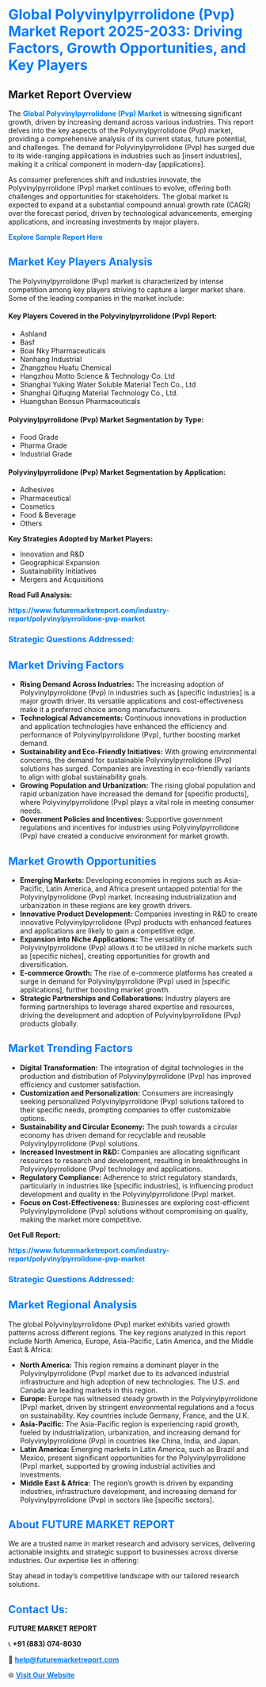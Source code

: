 <h1 style="color: #007BFF;">Global Polyvinylpyrrolidone (Pvp) Market Report 2025-2033: Driving Factors, Growth Opportunities, and Key Players</h1>

<section id="overview">
<h2>Market Report Overview</h2>
<p>The <a href="https://www.futuremarketreport.com/industry-report/polyvinylpyrrolidone-pvp-market" style="color: #007BFF; text-decoration: none;"><strong>Global Polyvinylpyrrolidone (Pvp) Market</strong></a> is witnessing significant growth, driven by increasing demand across various industries. This report delves into the key aspects of the Polyvinylpyrrolidone (Pvp) market, providing a comprehensive analysis of its current status, future potential, and challenges. The demand for Polyvinylpyrrolidone (Pvp) has surged due to its wide-ranging applications in industries such as [insert industries], making it a critical component in modern-day [applications].</p>
<p>As consumer preferences shift and industries innovate, the Polyvinylpyrrolidone (Pvp) market continues to evolve, offering both challenges and opportunities for stakeholders. The global market is expected to expand at a substantial compound annual growth rate (CAGR) over the forecast period, driven by technological advancements, emerging applications, and increasing investments by major players.</p>
</section>

<section id="overview">
<p><a href="https://www.futuremarketreport.com/request-sample/reportId=29815" style="color: #007BFF; text-decoration: none;"><strong>Explore Sample Report Here</strong></a></p>
</section>

<section id="key-players">
<h2 style="color: #007BFF;">Market Key Players Analysis</h2>
<p>The Polyvinylpyrrolidone (Pvp) market is characterized by intense competition among key players striving to capture a larger market share. Some of the leading companies in the market include:</p>
<h4>Key Players Covered in the Polyvinylpyrrolidone (Pvp) Report:</h4>
<ul><li>Ashland</li><li>Basf</li><li>Boai Nky Pharmaceuticals</li><li>Nanhang Industrial</li><li>Zhangzhou Huafu Chemical</li><li>Hangzhou Motto Science &amp; Technology Co. Ltd</li><li>Shanghai Yuking Water Soluble Material Tech Co., Ltd</li><li>Shanghai Qifuqing Material Technology Co., Ltd.</li><li>Huangshan Bonsun Pharmaceuticals</li></ul>
<h4>Polyvinylpyrrolidone (Pvp) Market Segmentation by Type:</h4>
<ul><li>Food Grade</li><li>Pharma Grade</li><li>Industrial Grade</li></ul>

<h4>Polyvinylpyrrolidone (Pvp) Market Segmentation by Application:</h4>
<ul><li>Adhesives</li><li>Pharmaceutical</li><li>Cosmetics</li><li>Food &amp; Beverage</li><li>Others</li></ul>
<p><strong>Key Strategies Adopted by Market Players:</strong></p>
<ul>
<li>Innovation and R&D</li>
<li>Geographical Expansion</li>
<li>Sustainability Initiatives</li>
<li>Mergers and Acquisitions</li>
</ul>
</section>

<section>
<p><strong>Read Full Analysis: </strong></p><a href="https://www.futuremarketreport.com/industry-report/polyvinylpyrrolidone-pvp-market" style="color: #007BFF; text-decoration: none;"><strong>https://www.futuremarketreport.com/industry-report/polyvinylpyrrolidone-pvp-market</strong></a>
<h3 style="color: #007BFF;">Strategic Questions Addressed:</h3>
</section>

<section id="driving-factors">
<h2 style="color: #007BFF;">Market Driving Factors</h2>
<ul>
<li><strong>Rising Demand Across Industries:</strong> The increasing adoption of Polyvinylpyrrolidone (Pvp) in industries such as [specific industries] is a major growth driver. Its versatile applications and cost-effectiveness make it a preferred choice among manufacturers.</li>
<li><strong>Technological Advancements:</strong> Continuous innovations in production and application technologies have enhanced the efficiency and performance of Polyvinylpyrrolidone (Pvp), further boosting market demand.</li>
<li><strong>Sustainability and Eco-Friendly Initiatives:</strong> With growing environmental concerns, the demand for sustainable Polyvinylpyrrolidone (Pvp) solutions has surged. Companies are investing in eco-friendly variants to align with global sustainability goals.</li>
<li><strong>Growing Population and Urbanization:</strong> The rising global population and rapid urbanization have increased the demand for [specific products], where Polyvinylpyrrolidone (Pvp) plays a vital role in meeting consumer needs.</li>
<li><strong>Government Policies and Incentives:</strong> Supportive government regulations and incentives for industries using Polyvinylpyrrolidone (Pvp) have created a conducive environment for market growth.</li>
</ul>
</section>

<section id="growth-opportunities">
<h2 style="color: #007BFF;">Market Growth Opportunities</h2>
<ul>
<li><strong>Emerging Markets:</strong> Developing economies in regions such as Asia-Pacific, Latin America, and Africa present untapped potential for the Polyvinylpyrrolidone (Pvp) market. Increasing industrialization and urbanization in these regions are key growth drivers.</li>
<li><strong>Innovative Product Development:</strong> Companies investing in R&D to create innovative Polyvinylpyrrolidone (Pvp) products with enhanced features and applications are likely to gain a competitive edge.</li>
<li><strong>Expansion into Niche Applications:</strong> The versatility of Polyvinylpyrrolidone (Pvp) allows it to be utilized in niche markets such as [specific niches], creating opportunities for growth and diversification.</li>
<li><strong>E-commerce Growth:</strong> The rise of e-commerce platforms has created a surge in demand for Polyvinylpyrrolidone (Pvp) used in [specific applications], further boosting market growth.</li>
<li><strong>Strategic Partnerships and Collaborations:</strong> Industry players are forming partnerships to leverage shared expertise and resources, driving the development and adoption of Polyvinylpyrrolidone (Pvp) products globally.</li>
</ul>
</section>

<section id="trending-factors">
<h2 style="color: #007BFF;">Market Trending Factors</h2>
<ul>
<li><strong>Digital Transformation:</strong> The integration of digital technologies in the production and distribution of Polyvinylpyrrolidone (Pvp) has improved efficiency and customer satisfaction.</li>
<li><strong>Customization and Personalization:</strong> Consumers are increasingly seeking personalized Polyvinylpyrrolidone (Pvp) solutions tailored to their specific needs, prompting companies to offer customizable options.</li>
<li><strong>Sustainability and Circular Economy:</strong> The push towards a circular economy has driven demand for recyclable and reusable Polyvinylpyrrolidone (Pvp) solutions.</li>
<li><strong>Increased Investment in R&D:</strong> Companies are allocating significant resources to research and development, resulting in breakthroughs in Polyvinylpyrrolidone (Pvp) technology and applications.</li>
<li><strong>Regulatory Compliance:</strong> Adherence to strict regulatory standards, particularly in industries like [specific industries], is influencing product development and quality in the Polyvinylpyrrolidone (Pvp) market.</li>
<li><strong>Focus on Cost-Effectiveness:</strong> Businesses are exploring cost-efficient Polyvinylpyrrolidone (Pvp) solutions without compromising on quality, making the market more competitive.</li>
</ul>
</section>

<section>
<p><strong>Get Full Report: </strong></p><a href="https://www.futuremarketreport.com/industry-report/polyvinylpyrrolidone-pvp-market" style="color: #007BFF; text-decoration: none;"><strong>https://www.futuremarketreport.com/industry-report/polyvinylpyrrolidone-pvp-market</strong></a>
<h3 style="color: #007BFF;">Strategic Questions Addressed:</h3>
</section>


<section id="regional-analysis">
<h2 style="color: #007BFF;">Market Regional Analysis</h2>
<p>The global Polyvinylpyrrolidone (Pvp) market exhibits varied growth patterns across different regions. The key regions analyzed in this report include North America, Europe, Asia-Pacific, Latin America, and the Middle East & Africa:</p>
<ul>
<li><strong>North America:</strong> This region remains a dominant player in the Polyvinylpyrrolidone (Pvp) market due to its advanced industrial infrastructure and high adoption of new technologies. The U.S. and Canada are leading markets in this region.</li>
<li><strong>Europe:</strong> Europe has witnessed steady growth in the Polyvinylpyrrolidone (Pvp) market, driven by stringent environmental regulations and a focus on sustainability. Key countries include Germany, France, and the U.K.</li>
<li><strong>Asia-Pacific:</strong> The Asia-Pacific region is experiencing rapid growth, fueled by industrialization, urbanization, and increasing demand for Polyvinylpyrrolidone (Pvp) in countries like China, India, and Japan.</li>
<li><strong>Latin America:</strong> Emerging markets in Latin America, such as Brazil and Mexico, present significant opportunities for the Polyvinylpyrrolidone (Pvp) market, supported by growing industrial activities and investments.</li>
<li><strong>Middle East & Africa:</strong> The region’s growth is driven by expanding industries, infrastructure development, and increasing demand for Polyvinylpyrrolidone (Pvp) in sectors like [specific sectors].</li>
</ul>
</section>

<footer>
<h2 style="color: #007BFF;">About FUTURE MARKET REPORT</h2>
<p>We are a trusted name in market research and advisory services, delivering actionable insights and strategic support to businesses across diverse industries. Our expertise lies in offering:</p>

<p>Stay ahead in today’s competitive landscape with our tailored research solutions.</p>

<h2 style="color: #007BFF;">Contact Us:</h2>
<p><strong>FUTURE MARKET REPORT</strong></p>
<p>📞 <strong>+91 (883) 074-8030</strong></p>
<p>📧 <strong><a href="mailto:help@futuremarketreport.com" style="color: #007BFF;">help@futuremarketreport.com</a></strong></p>
<p>🌐 <strong><a href="https://www.futuremarketreport.com/" style="color: #007BFF;">Visit Our Website</a></strong></p>
</footer>